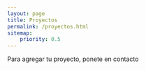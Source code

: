 ```yaml
---
layout: page
title: Proyectos
permalink: /proyectos.html
sitemap:
    priority: 0.5
---
```


Para agregar tu proyecto, ponete en contacto